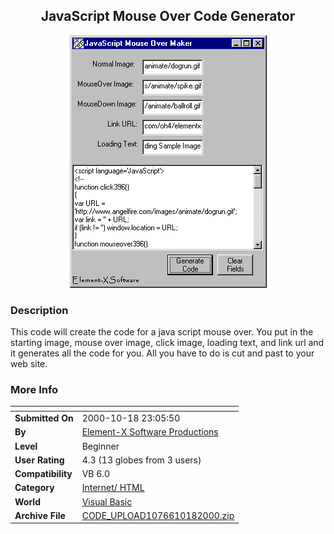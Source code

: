 ﻿<div align="center">

## JavaScript Mouse Over Code Generator

<img src="PIC200010182315203371.jpg">
</div>

### Description

This code will create the code for a java script mouse over. You put in the starting image, mouse over image, click image, loading text, and link url and it generates all the code for you. All you have to do is cut and past to your web site.
 
### More Info
 


<span>             |<span>
---                |---
**Submitted On**   |2000-10-18 23:05:50
**By**             |[Element\-X Software Productions](https://github.com/Planet-Source-Code/PSCIndex/blob/master/ByAuthor/element-x-software-productions.md)
**Level**          |Beginner
**User Rating**    |4.3 (13 globes from 3 users)
**Compatibility**  |VB 6\.0
**Category**       |[Internet/ HTML](https://github.com/Planet-Source-Code/PSCIndex/blob/master/ByCategory/internet-html__1-34.md)
**World**          |[Visual Basic](https://github.com/Planet-Source-Code/PSCIndex/blob/master/ByWorld/visual-basic.md)
**Archive File**   |[CODE\_UPLOAD1076610182000\.zip](https://github.com/Planet-Source-Code/element-x-software-productions-javascript-mouse-over-code-generator__1-12138/archive/master.zip)








